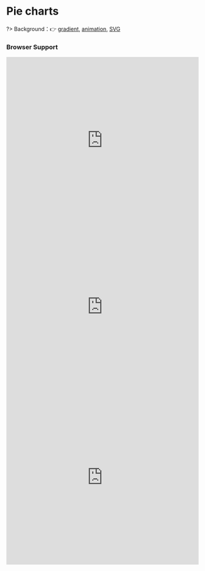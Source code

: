 
# Pie charts

?> Background：:point_right: [gradient](https://developer.mozilla.org/zh-CN/docs/Web/CSS/gradient), [animation](https://developer.mozilla.org/zh-CN/docs/Web/CSS/animation), [SVG](https://developer.mozilla.org/zh-CN/docs/Web/SVG/Tutorial)

<!-- !> stroke-dashoffset = percentage | length | inherit <br> stroke-dasharray = dasharray | inherit -->

<vuep template="#pie-chart"></vuep>

<script v-pre type="text/x-template" id="pie-chart">

<style>
  main{
    width: 100%;
    padding: 60px 0;
  }
  .chart{
    display: flex;
    flex-wrap: wrap;
    justify-content: space-around;
    align-items: center;
    margin-bottom: 29px;
  }
  .chart > p{
    width: 199px;
  }
  .chart > div{
    width: 100px; 
    height: 100px;
    border-radius: 50%;
    background-color: #E8E2D6;
    background-image: linear-gradient(to right, transparent 50%, #b4a078 0);
  }
  .chart:nth-of-type(1) div::before {
    content: "";
    display: block;
    margin-left: 50%;
    height: 100%;
    border-radius: 0 100% 100% 0 / 0 50% 50% 0;
    background-color: inherit;
    transform-origin: 0 50%;
    transform: rotate(.3turn);
  }
  .chart:nth-of-type(2) div::before{
    content: "";
    display: block;
    margin-left: 50%;
    height: 100%;
    border-radius: 0 100% 100% 0 / 0 50% 50% 0;
    background-color: inherit;
    transform-origin: 0 50%;
    animation: pie-chart-spin1 3s linear 1.6 forwards,
                pie-chart-bg1 3s step-end 1 forwards;
  }
  .chart:nth-of-type(3) > div::before{
    content: "";
    display: block;
    margin-left: 50%;
    height: 100%;
    border-radius: 0 100% 100% 0 / 0 50% 50% 0;
    background-color: inherit;
    transform-origin: 0 50%;
    animation: pie-chart-spin1 3s linear 1.6 forwards,
                pie-chart-bg1 3s step-end 1 forwards;
  }
  .chart:nth-of-type(3) > div::before{
    animation-delay: -1.5s;
  }
  svg{
    width: 100px; height: 100px;
    transform: rotate(-90deg);
    background: #E8E2D6;
    border-radius: 50%;
  }
  .chart:nth-of-type(4) svg > circle{
    fill: #E8E2D6;
    stroke: #b4a078;
    stroke-width: 32;
    stroke-dasharray: 0 100;
    animation: pie-chart-fillup 6s linear infinite;
  }
  .chart:nth-of-type(5) svg > circle:nth-of-type(1){
    fill: #fff;
    stroke: #b4a078;
    stroke-width: 32;
    stroke-dasharray: 0 100; /* 36% */
    stroke-dashoffset: -64;
    animation: pie-chart-per1 2s linear 1 forwards;
  }
  .chart:nth-of-type(5) svg > circle:nth-of-type(2){
    fill: transparent; 
    stroke: #cabca0;
    stroke-width: 32;
    stroke-dasharray: 0 100; /* 32% */
    stroke-dashoffset: -32;
    animation: pie-chart-per2 2s linear 1 forwards;
  }
  .chart:nth-of-type(5) svg > circle:nth-of-type(3){
    fill: transparent; 
    stroke: #e1d9c9;
    stroke-width: 32;
    stroke-dasharray: 0 100; /* 32% */
    stroke-dashoffset: 0;
    animation: pie-chart-per3 2s linear 1 forwards;
  }
  @keyframes pie-chart-spin1 {
    to { transform: rotate(.5turn); }
  }
  @keyframes pie-chart-bg1 {
    to { background: #b4a078; }
  }
  @keyframes pie-chart-spin2 {
    to { transform: rotate(.5turn); }
  }
  @keyframes pie-chart-bg2 {
    50% { background: #b4a078; }
  }
  @keyframes pie-chart-fillup{
    to { stroke-dasharray: 100 100; }
  }
  @keyframes pie-chart-per1{
    to { stroke-dasharray: 37 100; }
  }
  @keyframes pie-chart-per2{
    to { stroke-dasharray: 32 100; }
  }
  @keyframes pie-chart-per3{
    to { stroke-dasharray: 32 100; }
  }
</style>
<template>
  <main>
    <div class="chart">
      <p>① rotate()</p>
      <div class="pie"></div>
    </div>
    <div class="chart">
      <p>② css animation</p>
      <div class="pie"></div>
    </div>
    <div class="chart">
      <p>④ start animation from the specified location</p>
      <div class="pie"></div>
    </div>
    <div class="chart">
      <p>⑤ SVG change dasharray to percentage</p>
      <svg viewBox="0 0 32 32">
          <circle r="16" cx="16" cy="16"></circle>
      </svg>
    </div>
    <div class="chart">
      <p>⑥ SVG add multiple colors</p>
      <svg viewBox="0 0 32 32">
          <circle r="16" cx="16" cy="16"></circle>
          <circle r="16" cx="16" cy="16"></circle>
          <circle r="16" cx="16" cy="16"></circle>
      </svg>
    </div>
  </main>
</template>
<script>
</script>
</script>

### Browser Support

<iframe src="https://caniuse.bitsofco.de/embed/index.html?feat=css-gradients&amp;periods=future_1,current,past_1,past_2,past_3&amp;accessible-colours=false" frameborder="0" width="100%" height="436px"></iframe>

<iframe src="https://caniuse.bitsofco.de/embed/index.html?feat=css-animation&amp;periods=future_1,current,past_1,past_2,past_3&amp;accessible-colours=false" frameborder="0" width="100%" height="436px"></iframe>

<iframe src="https://caniuse.bitsofco.de/embed/index.html?feat=svg&amp;periods=future_1,current,past_1,past_2,past_3&amp;accessible-colours=false" frameborder="0" width="100%" height="458px"></iframe>